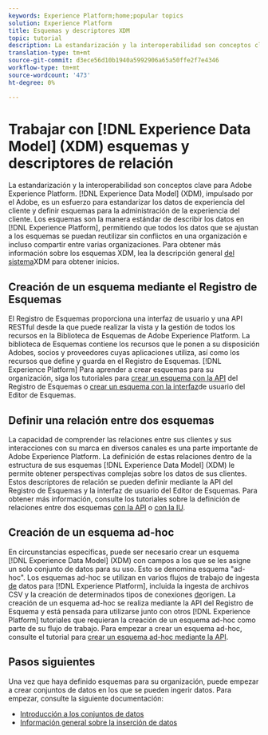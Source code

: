 ```yaml
---
keywords: Experience Platform;home;popular topics
solution: Experience Platform
title: Esquemas y descriptores XDM
topic: tutorial
description: La estandarización y la interoperabilidad son conceptos clave para Adobe Experience Platform. El modelo de datos de experiencia (XDM), impulsado por el Adobe, es un esfuerzo para estandarizar los datos de experiencia del cliente y definir esquemas para la administración de la experiencia del cliente. Los esquemas son la manera estándar de describir los datos en Experience Platform, permitiendo que todos los datos que se ajustan a los esquemas se puedan reutilizar sin conflictos en una organización e incluso compartir entre varias organizaciones.
translation-type: tm+mt
source-git-commit: d3ece56d10b1940a5992906a65a50ffe2f7e4346
workflow-type: tm+mt
source-wordcount: '473'
ht-degree: 0%

---
```



# Trabajar con [!DNL Experience Data Model] (XDM) esquemas y descriptores de relación

La estandarización y la interoperabilidad son conceptos clave para Adobe Experience Platform. [!DNL Experience Data Model] (XDM), impulsado por el Adobe, es un esfuerzo para estandarizar los datos de experiencia del cliente y definir esquemas para la administración de la experiencia del cliente. Los esquemas son la manera estándar de describir los datos en [!DNL Experience Platform], permitiendo que todos los datos que se ajustan a los esquemas se puedan reutilizar sin conflictos en una organización e incluso compartir entre varias organizaciones. Para obtener más información sobre los esquemas XDM, lea la descripción general [del sistema](../xdm/home.md)XDM para obtener inicios.

## Creación de un esquema mediante el Registro de Esquemas

El Registro de Esquemas proporciona una interfaz de usuario y una API RESTful desde la que puede realizar la vista y la gestión de todos los recursos en la Biblioteca de Esquemas de Adobe Experience Platform. La biblioteca de Esquemas contiene los recursos que le ponen a su disposición Adobes, socios y proveedores cuyas aplicaciones utiliza, así como los recursos que define y guarda en el Registro de Esquemas. [!DNL Experience Platform] Para aprender a crear esquemas para su organización, siga los tutoriales para [crear un esquema con la API](../xdm/tutorials/create-schema-api.md) del Registro de Esquemas o [crear un esquema con la interfaz](../xdm/tutorials/create-schema-ui.md)de usuario del Editor de Esquemas.

## Definir una relación entre dos esquemas

La capacidad de comprender las relaciones entre sus clientes y sus interacciones con su marca en diversos canales es una parte importante de Adobe Experience Platform. La definición de estas relaciones dentro de la estructura de sus esquemas [!DNL Experience Data Model] (XDM) le permite obtener perspectivas complejas sobre los datos de sus clientes. Estos descriptores de relación se pueden definir mediante la API del Registro de Esquemas y la interfaz de usuario del Editor de Esquemas. Para obtener más información, consulte los tutoriales sobre la definición de relaciones entre dos esquemas [con la API](../xdm/tutorials/relationship-api.md) o [con la IU](../xdm/tutorials/relationship-ui.md).

## Creación de un esquema ad-hoc

En circunstancias específicas, puede ser necesario crear un esquema [!DNL Experience Data Model] (XDM) con campos a los que se les asigne un solo conjunto de datos para su uso. Esto se denomina esquema &quot;ad-hoc&quot;. Los esquemas ad-hoc se utilizan en varios flujos de trabajo de ingesta [de](../ingestion/home.md) datos para [!DNL Experience Platform], incluida la ingesta de archivos CSV y la creación de determinados tipos de conexiones [de](../sources/home.md)origen. La creación de un esquema ad-hoc se realiza mediante la API del Registro de Esquema y está pensada para utilizarse junto con otros [!DNL Experience Platform] tutoriales que requieran la creación de un esquema ad-hoc como parte de su flujo de trabajo. Para empezar a crear un esquema ad-hoc, consulte el tutorial para [crear un esquema ad-hoc mediante la API](../xdm/tutorials/ad-hoc.md).

## Pasos siguientes

Una vez que haya definido esquemas para su organización, puede empezar a crear conjuntos de datos en los que se pueden ingerir datos. Para empezar, consulte la siguiente documentación:

* [Introducción a los conjuntos de datos](../catalog/datasets/overview.md)
* [Información general sobre la inserción de datos](../ingestion/home.md)